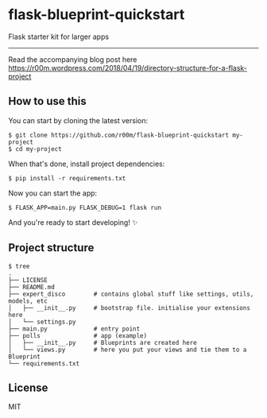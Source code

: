 # flask-blueprint-quickstart

Flask starter kit for larger apps

---

Read the accompanying blog post here https://r00m.wordpress.com/2018/04/19/directory-structure-for-a-flask-project

## How to use this

You can start by cloning the latest version:

```shell
$ git clone https://github.com/r00m/flask-blueprint-quickstart my-project
$ cd my-project
```

When that's done, install project dependencies:

```shell
$ pip install -r requirements.txt
```

Now you can start the app:

```shell
$ FLASK_APP=main.py FLASK_DEBUG=1 flask run
```

And you're ready to start developing! :sparkles:

## Project structure

```shell
$ tree
.
├── LICENSE
├── README.md
├── expert_disco        # contains global stuff like settings, utils, models, etc
│   ├── __init__.py     # bootstrap file. initialise your extensions here
│   └── settings.py
├── main.py             # entry point
├── polls               # app (example)
│   ├── __init__.py     # Blueprints are created here
│   └── views.py        # here you put your views and tie them to a Blueprint
└── requirements.txt
```

## License

MIT
